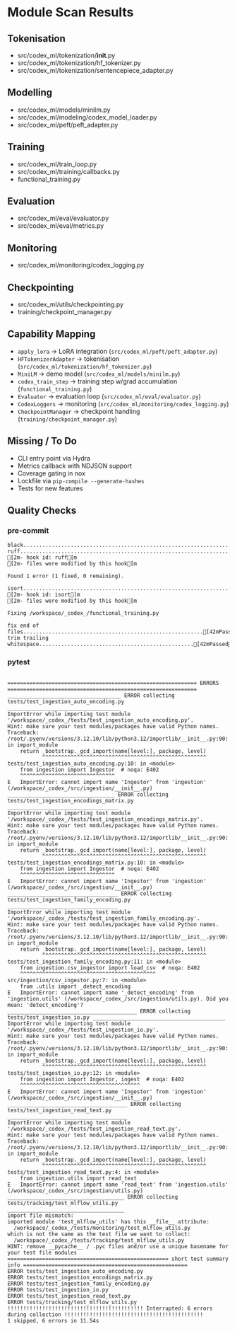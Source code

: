 # Module Scan Results

## Tokenisation
- src/codex_ml/tokenization/__init__.py
- src/codex_ml/tokenization/hf_tokenizer.py
- src/codex_ml/tokenization/sentencepiece_adapter.py

## Modelling
- src/codex_ml/models/minilm.py
- src/codex_ml/modeling/codex_model_loader.py
- src/codex_ml/peft/peft_adapter.py

## Training
- src/codex_ml/train_loop.py
- src/codex_ml/training/callbacks.py
- functional_training.py

## Evaluation
- src/codex_ml/eval/evaluator.py
- src/codex_ml/eval/metrics.py

## Monitoring
- src/codex_ml/monitoring/codex_logging.py

## Checkpointing
- src/codex_ml/utils/checkpointing.py
- training/checkpoint_manager.py

## Capability Mapping
- `apply_lora` → LoRA integration (`src/codex_ml/peft/peft_adapter.py`)
- `HFTokenizerAdapter` → tokenisation (`src/codex_ml/tokenization/hf_tokenizer.py`)
- `MiniLM` → demo model (`src/codex_ml/models/minilm.py`)
- `codex_train_step` → training step w/grad accumulation (`functional_training.py`)
- `Evaluator` → evaluation loop (`src/codex_ml/eval/evaluator.py`)
- `CodexLoggers` → monitoring (`src/codex_ml/monitoring/codex_logging.py`)
- `CheckpointManager` → checkpoint handling (`training/checkpoint_manager.py`)

## Missing / To Do
- CLI entry point via Hydra
- Metrics callback with NDJSON support
- Coverage gating in nox
- Lockfile via `pip-compile --generate-hashes`
- Tests for new features

## Quality Checks
### pre-commit
```
black....................................................................[42mPassed[m
ruff.....................................................................[41mFailed[m
[2m- hook id: ruff[m
[2m- files were modified by this hook[m

Found 1 error (1 fixed, 0 remaining).

isort....................................................................[41mFailed[m
[2m- hook id: isort[m
[2m- files were modified by this hook[m

Fixing /workspace/_codex_/functional_training.py

fix end of files.........................................................[42mPassed[m
trim trailing whitespace.................................................[42mPassed[m
```

### pytest
```

============================================================ ERRORS ============================================================
____________________________________ ERROR collecting tests/test_ingestion_auto_encoding.py ____________________________________
ImportError while importing test module '/workspace/_codex_/tests/test_ingestion_auto_encoding.py'.
Hint: make sure your test modules/packages have valid Python names.
Traceback:
/root/.pyenv/versions/3.12.10/lib/python3.12/importlib/__init__.py:90: in import_module
    return _bootstrap._gcd_import(name[level:], package, level)
           ^^^^^^^^^^^^^^^^^^^^^^^^^^^^^^^^^^^^^^^^^^^^^^^^^^^^
tests/test_ingestion_auto_encoding.py:10: in <module>
    from ingestion import Ingestor  # noqa: E402
    ^^^^^^^^^^^^^^^^^^^^^^^^^^^^^^
E   ImportError: cannot import name 'Ingestor' from 'ingestion' (/workspace/_codex_/src/ingestion/__init__.py)
__________________________________ ERROR collecting tests/test_ingestion_encodings_matrix.py ___________________________________
ImportError while importing test module '/workspace/_codex_/tests/test_ingestion_encodings_matrix.py'.
Hint: make sure your test modules/packages have valid Python names.
Traceback:
/root/.pyenv/versions/3.12.10/lib/python3.12/importlib/__init__.py:90: in import_module
    return _bootstrap._gcd_import(name[level:], package, level)
           ^^^^^^^^^^^^^^^^^^^^^^^^^^^^^^^^^^^^^^^^^^^^^^^^^^^^
tests/test_ingestion_encodings_matrix.py:10: in <module>
    from ingestion import Ingestor  # noqa: E402
    ^^^^^^^^^^^^^^^^^^^^^^^^^^^^^^
E   ImportError: cannot import name 'Ingestor' from 'ingestion' (/workspace/_codex_/src/ingestion/__init__.py)
___________________________________ ERROR collecting tests/test_ingestion_family_encoding.py ___________________________________
ImportError while importing test module '/workspace/_codex_/tests/test_ingestion_family_encoding.py'.
Hint: make sure your test modules/packages have valid Python names.
Traceback:
/root/.pyenv/versions/3.12.10/lib/python3.12/importlib/__init__.py:90: in import_module
    return _bootstrap._gcd_import(name[level:], package, level)
           ^^^^^^^^^^^^^^^^^^^^^^^^^^^^^^^^^^^^^^^^^^^^^^^^^^^^
tests/test_ingestion_family_encoding.py:11: in <module>
    from ingestion.csv_ingestor import load_csv  # noqa: E402
    ^^^^^^^^^^^^^^^^^^^^^^^^^^^^^^^^^^^^^^^^^^^
src/ingestion/csv_ingestor.py:7: in <module>
    from .utils import _detect_encoding
E   ImportError: cannot import name '_detect_encoding' from 'ingestion.utils' (/workspace/_codex_/src/ingestion/utils.py). Did you mean: 'detect_encoding'?
_________________________________________ ERROR collecting tests/test_ingestion_io.py __________________________________________
ImportError while importing test module '/workspace/_codex_/tests/test_ingestion_io.py'.
Hint: make sure your test modules/packages have valid Python names.
Traceback:
/root/.pyenv/versions/3.12.10/lib/python3.12/importlib/__init__.py:90: in import_module
    return _bootstrap._gcd_import(name[level:], package, level)
           ^^^^^^^^^^^^^^^^^^^^^^^^^^^^^^^^^^^^^^^^^^^^^^^^^^^^
tests/test_ingestion_io.py:12: in <module>
    from ingestion import Ingestor, ingest  # noqa: E402
    ^^^^^^^^^^^^^^^^^^^^^^^^^^^^^^^^^^^^^^
E   ImportError: cannot import name 'Ingestor' from 'ingestion' (/workspace/_codex_/src/ingestion/__init__.py)
______________________________________ ERROR collecting tests/test_ingestion_read_text.py ______________________________________
ImportError while importing test module '/workspace/_codex_/tests/test_ingestion_read_text.py'.
Hint: make sure your test modules/packages have valid Python names.
Traceback:
/root/.pyenv/versions/3.12.10/lib/python3.12/importlib/__init__.py:90: in import_module
    return _bootstrap._gcd_import(name[level:], package, level)
           ^^^^^^^^^^^^^^^^^^^^^^^^^^^^^^^^^^^^^^^^^^^^^^^^^^^^
tests/test_ingestion_read_text.py:4: in <module>
    from ingestion.utils import read_text
E   ImportError: cannot import name 'read_text' from 'ingestion.utils' (/workspace/_codex_/src/ingestion/utils.py)
_____________________________________ ERROR collecting tests/tracking/test_mlflow_utils.py _____________________________________
import file mismatch:
imported module 'test_mlflow_utils' has this __file__ attribute:
  /workspace/_codex_/tests/monitoring/test_mlflow_utils.py
which is not the same as the test file we want to collect:
  /workspace/_codex_/tests/tracking/test_mlflow_utils.py
HINT: remove __pycache__ / .pyc files and/or use a unique basename for your test file modules
=================================================== short test summary info ====================================================
ERROR tests/test_ingestion_auto_encoding.py
ERROR tests/test_ingestion_encodings_matrix.py
ERROR tests/test_ingestion_family_encoding.py
ERROR tests/test_ingestion_io.py
ERROR tests/test_ingestion_read_text.py
ERROR tests/tracking/test_mlflow_utils.py
!!!!!!!!!!!!!!!!!!!!!!!!!!!!!!!!!!!!!!!!!!! Interrupted: 6 errors during collection !!!!!!!!!!!!!!!!!!!!!!!!!!!!!!!!!!!!!!!!!!!!
1 skipped, 6 errors in 11.54s
```
